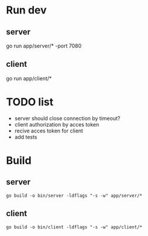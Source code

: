 # Run dev

## server
go run app/server/* -port 7080

## client
go run app/client/*


# TODO list
- server should close connection by timeout?
- client authorization by acces token
- recive acces token for client
- add tests


# Build

## server
`go build -o bin/server -ldflags "-s -w" app/server/*`

## client
`go build -o bin/client -ldflags "-s -w" app/client/*`
